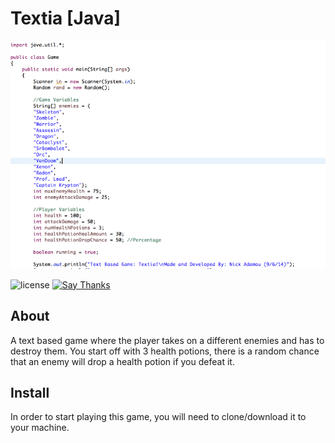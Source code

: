 # Textia [Java]
![Project Preview](other/thumbnail.png)

![license](https://img.shields.io/apm/l/vim-mode.svg)
[![Say Thanks](https://img.shields.io/badge/say-thanks-ff69b4.svg)](https://saythanks.io/to/NicholasAdamou)

## About

A text based game where the player takes on a different enemies and has to destroy them. You start off with 3 health potions, there is a random chance that an enemy will drop a health potion if you defeat it.

## Install

In order to start playing this game, you will need to clone/download it to your machine.
